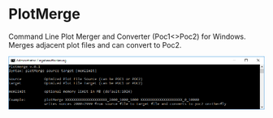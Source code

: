 
# PlotMerge
Command Line Plot Merger and Converter (Poc1&lt;>Poc2) for Windows. Merges adjacent plot files and can convert to Poc2.

![alt text](https://raw.githubusercontent.com/JohnnyFFM/PlotMerge/master/plotMerge/plotMerge/plotmerge.png)
